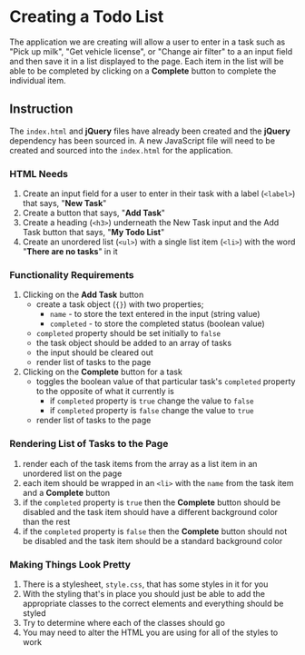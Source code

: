 # Creating a Todo List

The application we are creating will allow a user to enter in a task such as "Pick up milk", "Get vehicle license", or "Change air filter" to a an input field and then save it in a list displayed to the page. Each item in the list will be able to be completed by clicking on a **Complete** button to complete the individual item.

## Instruction

The `index.html` and **jQuery** files have already been created and the **jQuery** dependency has been sourced in. A new JavaScript file will need to be created and sourced into the `index.html` for the application.

### HTML Needs

1. Create an input field for a user to enter in their task with a label (`<label>`) that says, "**New Task**"
1. Create a button that says, "**Add Task**"
1. Create a heading (`<h3>`) underneath the New Task input and the Add Task button that says, "**My Todo List**"
1. Create an unordered list (`<ul>`) with a single list item (`<li>`) with the word "**There are no tasks**" in it

### Functionality Requirements

1. Clicking on the **Add Task** button
    - create a task object (`{}`) with two properties;
        - `name` - to store the text entered in the input (string value)
        - `completed` - to store the completed status (boolean value)
    - `completed` property should be set initially to `false`
    - the task object should be added to an array of tasks
    - the input should be cleared out
    - render list of tasks to the page
1. Clicking on the **Complete** button for a task
    - toggles the boolean value of that particular task's `completed` property to the opposite of what it currently is
        - if `completed` property is `true` change the value to `false`
        - if `completed` property is `false` change the value to `true`
    - render list of tasks to the page


### Rendering List of Tasks to the Page

1. render each of the task items from the array as a list item in an unordered list on the page
1. each item should be wrapped in an `<li>` with the `name` from the task item and a **Complete** button
1. if the `completed` property is `true` then the **Complete** button should be disabled and the task item should have a different background color than the rest
1. if the `completed` property is `false` then the **Complete** button should not be disabled and the task item should be a standard background color

### Making Things Look Pretty

1. There is a stylesheet, `style.css`, that has some styles in it for you
1. With the styling that's in place you should just be able to add the appropriate classes to the correct elements and everything should be styled
1. Try to determine where each of the classes should go
1. You may need to alter the HTML you are using for all of the styles to work
